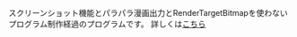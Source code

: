 スクリーンショット機能とパラパラ漫画出力とRenderTargetBitmapを使わないプログラム制作経過のプログラムです。
詳しくは[こちら](https://github.com/mf0724/seika/wiki/Wpr_furuya)
